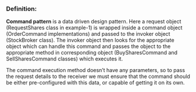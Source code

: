 ### Definition:

**Command pattern** is a data driven design pattern. Here a request object
(RequestShares class in example-1) is wrapped inside a command object
(OrderCommand implementations) and passed to the
invoker object (StockBroker class). The invoker object then looks for the 
appropriate object which can handle this command and passes the object to the
appropriate method in corresponding object (BuySharesCommand and SellSharesCommand classes)
which executes it.


The command execution method doesn’t have any parameters, so to pass the request 
details to the receiver we must ensure that the command should be either 
pre-configured with this data, or capable of getting it on its own.

